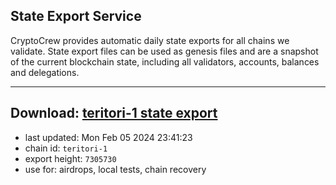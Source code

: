 ## State Export Service
CryptoCrew provides automatic daily state exports for all chains we validate. State export files can be used as genesis files and are a snapshot of the current blockchain state, including all validators, accounts, balances and delegations.

---
**Download: [teritori-1 state export](https://dl.ccvalidators.com/SERVICE/teritori/teritori-1_export_7305730.json)**
---

- last updated: Mon Feb 05 2024 23:41:23
- chain id: `teritori-1`
- export height: `7305730`
- use for: airdrops, local tests, chain recovery

